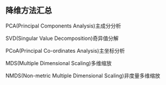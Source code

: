 ## 降维方法汇总
PCA(Principal Components Analysis)主成分分析 <br/>

SVD(Singular Value Decomposition)奇异值分解 <br/>

PCoA(Principal Co-ordinates Analysis)主坐标分析 <br/>

MDS(Multiple Dimensional Scaling)多维缩放 <br/>

NMDS(Non-metric Multiple Dimensional Scaling)非度量多维缩放 <br/>



